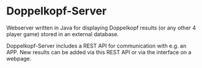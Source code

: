 # Doppelkopf-Server
Webserver written in Java for displaying Doppelkopf results (or any other 4 player game) stored in an external database.

Doppelkopf-Server includes a REST API for communication with e.g. an APP. New results can be added via this REST API or via the interface on a webpage.
